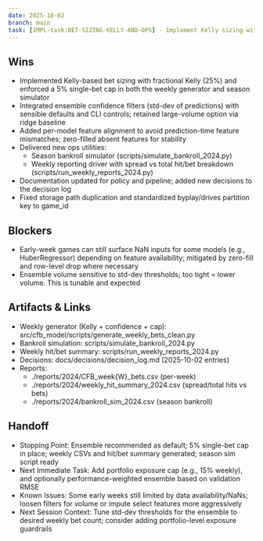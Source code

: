 ```yaml
---
date: 2025-10-02
branch: main
task: [IMPL-task:BET-SIZING-KELLY-AND-OPS] - Implement Kelly sizing with 5% cap, ensemble confidence filters, and ops tooling
---
```


## Wins

- Implemented Kelly-based bet sizing with fractional Kelly (25%) and enforced a 5% single-bet cap in both the weekly generator and season simulator
- Integrated ensemble confidence filters (std-dev of predictions) with sensible defaults and CLI controls; retained large-volume option via ridge baseline
- Added per-model feature alignment to avoid prediction-time feature mismatches; zero-filled absent features for stability
- Delivered new ops utilities:
  - Season bankroll simulator (scripts/simulate_bankroll_2024.py)
  - Weekly reporting driver with spread vs total hit/bet breakdown (scripts/run_weekly_reports_2024.py)
- Documentation updated for policy and pipeline; added new decisions to the decision log
- Fixed storage path duplication and standardized byplay/drives partition key to game_id

## Blockers

- Early-week games can still surface NaN inputs for some models (e.g., HuberRegressor) depending on feature availability; mitigated by zero-fill and row-level drop where necessary
- Ensemble volume sensitive to std-dev thresholds; too tight = lower volume. This is tunable and expected

## Artifacts & Links

- Weekly generator (Kelly + confidence + cap): src/cfb_model/scripts/generate_weekly_bets_clean.py
- Bankroll simulation: scripts/simulate_bankroll_2024.py
- Weekly hit/bet summary: scripts/run_weekly_reports_2024.py
- Decisions: docs/decisions/decision_log.md (2025-10-02 entries)
- Reports:
  - ./reports/2024/CFB_week{W}_bets.csv (per-week)
  - ./reports/2024/weekly_hit_summary_2024.csv (spread/total hits vs bets)
  - ./reports/2024/bankroll_sim_2024.csv (season bankroll)

## Handoff

- Stopping Point: Ensemble recommended as default; 5% single-bet cap in place; weekly CSVs and hit/bet summary generated; season sim script ready
- Next Immediate Task: Add portfolio exposure cap (e.g., 15% weekly), and optionally performance-weighted ensemble based on validation RMSE
- Known Issues: Some early weeks still limited by data availability/NaNs; loosen filters for volume or impute select features more aggressively
- Next Session Context: Tune std-dev thresholds for the ensemble to desired weekly bet count; consider adding portfolio-level exposure guardrails
